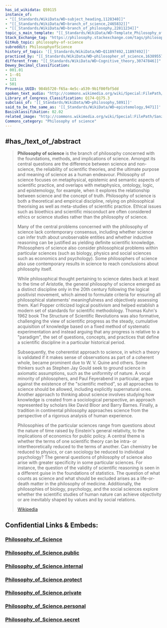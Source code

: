 ```yaml
---
has_id_wikidata: Q59115
instance_of:
- "[[_Standards/WikiData/WD~subject_heading,1128340]]"
- "[[_Standards/WikiData/WD~branch_of_science,2465832]]"
- "[[_Standards/WikiData/WD~branch_of_philosophy,22811234]]"
topic_s_main_template: "[[_Standards/WikiData/WD~Template_Philosophy_of_science,8084428]]"
Stack_Exchange_tag: "https://philosophy.stackexchange.com/tags/philosophy-of-science"
GitHub_topic: philosophy-of-science
subreddit: PhilosophyofScience
history_of_topic: '[[_Standards/WikiData/WD~Q11897492,11897492]]'
practiced_by: "[[_Standards/WikiData/WD~philosopher_of_science,16389557]]"
different_from: "[[_Standards/WikiData/WD~Cognitive_theory,30747846]]"
Dewey_Decimal_Classification:
- 001.01
- 1--01
- 121
- 501
Provenio_UUID: 984b5720-f65a-4e5c-a539-9b1f00fbf5dd
spoken_text_audio: "http://commons.wikimedia.org/wiki/Special:FilePath/Wikipedia%20-%20Philosophy%20of%20science%20%28spoken%20by%20AI%20voice%29.mp3"
Library_of_Congress_Classification: Q174-Q175.3
subclass_of: '[[_Standards/WikiData/WD~philosophy,5891]]'
said_to_be_the_same_as: '[[_Standards/WikiData/WD~epistemology,9471]]'
Basisklassifikation: 02.02
related_image: "http://commons.wikimedia.org/wiki/Special:FilePath/Sanzio%2001%20Plato%20Aristotle.jpg"
Commons_category: "Philosophy of science"
---
```


## #has_/text_of_/abstract 

> **Philosophy of science** is the branch of philosophy concerned with the foundations, methods, and implications of science. Amongst its central questions are the difference between science and non-science, the reliability of scientific theories, and the ultimate purpose and meaning of science as a human endeavour. Philosophy of science focuses on metaphysical, epistemic and semantic aspects of scientific practice, and overlaps with metaphysics, ontology, logic, and epistemology, for example, when it explores the relationship between science and the concept of truth. Philosophy of science is both a theoretical and empirical discipline, relying on philosophical theorising as well as meta-studies of scientific practice. Ethical issues such as bioethics and scientific misconduct are often considered ethics or science studies rather than the philosophy of science.
>
> Many of the central problems concerned with the philosophy of science lack contemporary consensus, including whether science can infer truth about unobservable entities and whether inductive reasoning can be justified as yielding definite scientific knowledge. Philosophers of science also consider philosophical problems within particular sciences (such as biology, physics and social sciences such as economics and psychology). Some philosophers of science also use contemporary results in science to reach conclusions about philosophy itself.
>
> While philosophical thought pertaining to science dates back at least to the time of Aristotle, the general philosophy of science emerged as a distinct discipline only in the 20th century following the logical positivist movement, which aimed to formulate criteria for ensuring all philosophical statements' meaningfulness and objectively assessing them. Karl Popper criticized logical positivism and helped establish a modern set of standards for scientific methodology. Thomas Kuhn's 1962 book The Structure of Scientific Revolutions was also formative, challenging the view of scientific progress as the steady, cumulative acquisition of knowledge based on a fixed method of systematic experimentation and instead arguing that any progress is relative to a "paradigm", the set of questions, concepts, and practices that define a scientific discipline in a particular historical period.
>
> Subsequently, the coherentist approach to science, in which a theory is validated if it makes sense of observations as part of a coherent whole, became prominent due to W. V. Quine and others. Some thinkers such as Stephen Jay Gould seek to ground science in axiomatic assumptions, such as the uniformity of nature. A vocal minority of philosophers, and Paul Feyerabend in particular, argue against the existence of the "scientific method", so all approaches to science should be allowed, including explicitly supernatural ones. Another approach to thinking about science involves studying how knowledge is created from a sociological perspective, an approach represented by scholars like David Bloor and Barry Barnes. Finally, a tradition in continental philosophy approaches science from the perspective of a rigorous analysis of human experience.
>
> Philosophies of the particular sciences range from questions about the nature of time raised by Einstein's general relativity, to the implications of economics for public policy. A central theme is whether the terms of one scientific theory can be intra- or intertheoretically reduced to the terms of another. Can chemistry be reduced to physics, or can sociology be reduced to individual psychology? The general questions of philosophy of science also arise with greater specificity in some particular sciences. For instance, the question of the validity of scientific reasoning is seen in a different guise in the foundations of statistics. The question of what counts as science and what should be excluded arises as a life-or-death matter in the philosophy of medicine. Additionally, the philosophies of biology, psychology, and the social sciences explore whether the scientific studies of human nature can achieve objectivity or are inevitably shaped by values and by social relations.
>
> [Wikipedia](https://en.wikipedia.org/wiki/Philosophy%20of%20science)







## Confidential Links & Embeds: 

### [Philosophy_of_Science](/_Standards/bio/People/Philosopher/Philosophy_of_Science.md) 

### [Philosophy_of_Science.public](/_public/bio/People/Philosopher/Philosophy_of_Science.public.md) 

### [Philosophy_of_Science.internal](/_internal/bio/People/Philosopher/Philosophy_of_Science.internal.md) 

### [Philosophy_of_Science.protect](/_protect/bio/People/Philosopher/Philosophy_of_Science.protect.md) 

### [Philosophy_of_Science.private](/_private/bio/People/Philosopher/Philosophy_of_Science.private.md) 

### [Philosophy_of_Science.personal](/_personal/bio/People/Philosopher/Philosophy_of_Science.personal.md) 

### [Philosophy_of_Science.secret](/_secret/bio/People/Philosopher/Philosophy_of_Science.secret.md)

